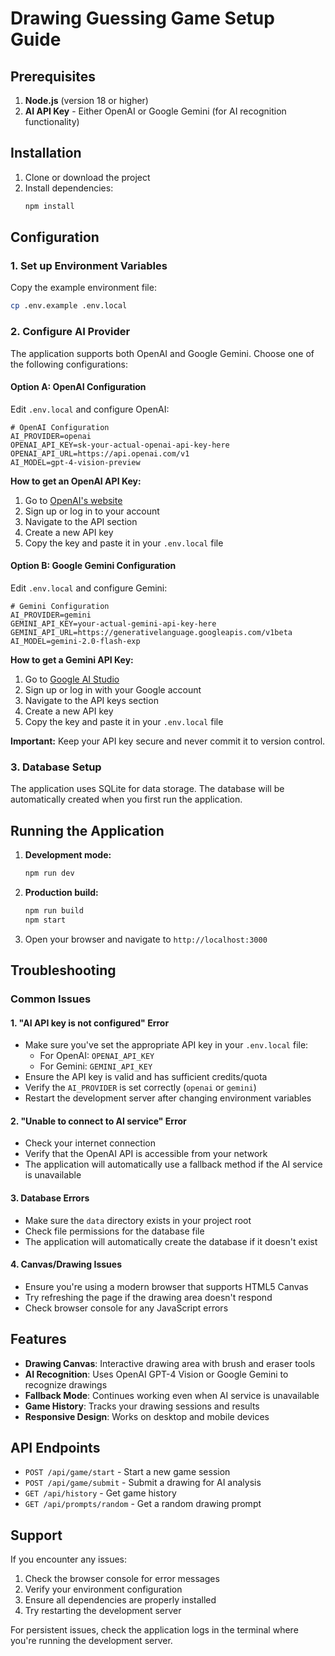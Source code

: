 # Drawing Guessing Game Setup Guide

## Prerequisites

1. **Node.js** (version 18 or higher)
2. **AI API Key** - Either OpenAI or Google Gemini (for AI recognition functionality)

## Installation

1. Clone or download the project
2. Install dependencies:
   ```bash
   npm install
   ```

## Configuration

### 1. Set up Environment Variables

Copy the example environment file:
```bash
cp .env.example .env.local
```

### 2. Configure AI Provider

The application supports both OpenAI and Google Gemini. Choose one of the following configurations:

#### Option A: OpenAI Configuration

Edit `.env.local` and configure OpenAI:

```env
# OpenAI Configuration
AI_PROVIDER=openai
OPENAI_API_KEY=sk-your-actual-openai-api-key-here
OPENAI_API_URL=https://api.openai.com/v1
AI_MODEL=gpt-4-vision-preview
```

**How to get an OpenAI API Key:**
1. Go to [OpenAI's website](https://platform.openai.com/)
2. Sign up or log in to your account
3. Navigate to the API section
4. Create a new API key
5. Copy the key and paste it in your `.env.local` file

#### Option B: Google Gemini Configuration

Edit `.env.local` and configure Gemini:

```env
# Gemini Configuration
AI_PROVIDER=gemini
GEMINI_API_KEY=your-actual-gemini-api-key-here
GEMINI_API_URL=https://generativelanguage.googleapis.com/v1beta
AI_MODEL=gemini-2.0-flash-exp
```

**How to get a Gemini API Key:**
1. Go to [Google AI Studio](https://aistudio.google.com/)
2. Sign up or log in with your Google account
3. Navigate to the API keys section
4. Create a new API key
5. Copy the key and paste it in your `.env.local` file

**Important:** Keep your API key secure and never commit it to version control.

### 3. Database Setup

The application uses SQLite for data storage. The database will be automatically created when you first run the application.

## Running the Application

1. **Development mode:**
   ```bash
   npm run dev
   ```

2. **Production build:**
   ```bash
   npm run build
   npm start
   ```

3. Open your browser and navigate to `http://localhost:3000`

## Troubleshooting

### Common Issues

#### 1. "AI API key is not configured" Error
- Make sure you've set the appropriate API key in your `.env.local` file:
  - For OpenAI: `OPENAI_API_KEY`
  - For Gemini: `GEMINI_API_KEY`
- Ensure the API key is valid and has sufficient credits/quota
- Verify the `AI_PROVIDER` is set correctly (`openai` or `gemini`)
- Restart the development server after changing environment variables

#### 2. "Unable to connect to AI service" Error
- Check your internet connection
- Verify that the OpenAI API is accessible from your network
- The application will automatically use a fallback method if the AI service is unavailable

#### 3. Database Errors
- Make sure the `data` directory exists in your project root
- Check file permissions for the database file
- The application will automatically create the database if it doesn't exist

#### 4. Canvas/Drawing Issues
- Ensure you're using a modern browser that supports HTML5 Canvas
- Try refreshing the page if the drawing area doesn't respond
- Check browser console for any JavaScript errors

## Features

- **Drawing Canvas**: Interactive drawing area with brush and eraser tools
- **AI Recognition**: Uses OpenAI GPT-4 Vision or Google Gemini to recognize drawings
- **Fallback Mode**: Continues working even when AI service is unavailable
- **Game History**: Tracks your drawing sessions and results
- **Responsive Design**: Works on desktop and mobile devices

## API Endpoints

- `POST /api/game/start` - Start a new game session
- `POST /api/game/submit` - Submit a drawing for AI analysis
- `GET /api/history` - Get game history
- `GET /api/prompts/random` - Get a random drawing prompt

## Support

If you encounter any issues:

1. Check the browser console for error messages
2. Verify your environment configuration
3. Ensure all dependencies are properly installed
4. Try restarting the development server

For persistent issues, check the application logs in the terminal where you're running the development server.